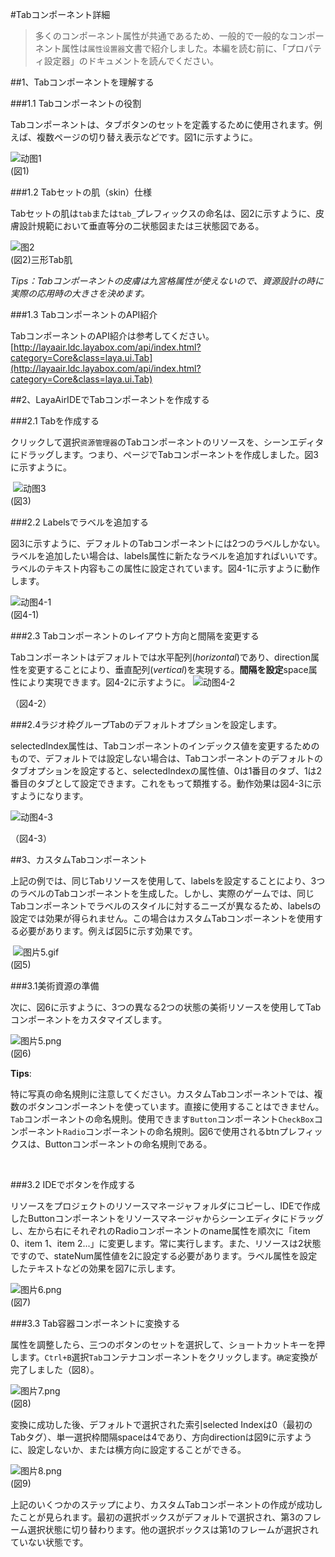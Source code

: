 #Tabコンポーネント詳細

>多くのコンポーネント属性が共通であるため、一般的で一般的なコンポーネント属性は`属性设置器`文書で紹介しました。本編を読む前に、「プロパティ設定器」のドキュメントを読んでください。

##1、Tabコンポーネントを理解する

###1.1 Tabコンポーネントの役割

Tabコンポーネントは、タブボタンのセットを定義するために使用されます。例えば、複数ページの切り替え表示などです。図1に示すように。

![动图1](img/1.gif)<br/>(図1)

###1.2 Tabセットの肌（skin）仕様

Tabセットの肌は`tab`または`tab_`プレフィックスの命名は、図2に示すように、皮膚設計規範において垂直等分の二状態図または三状態図である。

![图2](img/2.png)<br/>(図2)三形Tab肌

*Tips：Tabコンポーネントの皮膚は九宮格属性が使えないので、資源設計の時に実際の応用時の大きさを決めます。*

###1.3 TabコンポーネントのAPI紹介

TabコンポーネントのAPI紹介は参考してください。[http://layaair.ldc.layabox.com/api/index.html?category=Core&class=laya.ui.Tab](http://layaair.ldc.layabox.com/api/index.html?category=Core&class=laya.ui.Tab)



##2、LayaAirIDEでTabコンポーネントを作成する

###2.1 Tabを作成する


クリックして選択`资源管理器`のTabコンポーネントのリソースを、シーンエディタにドラッグします。つまり、ページでTabコンポーネントを作成しました。図3に示すように。



​        ![动图3](img/3.gif)<br/>(図3)



###2.2 Labelsでラベルを追加する

図3に示すように、デフォルトのTabコンポーネントには2つのラベルしかない。ラベルを追加したい場合は、labels属性に新たなラベルを追加すればいいです。ラベルのテキスト内容もこの属性に設定されています。図4-1に示すように動作します。

![动图4-1](img/4-1.gif)<br/>(図4-1)



###2.3 Tabコンポーネントのレイアウト方向と間隔を変更する

Tabコンポーネントはデフォルトでは水平配列(*horizontal*)であり、direction属性を変更することにより、垂直配列(*vertical*)を実現する。**間隔を設定**space属性により実現できます。図4-2に示すように。
![动图4-2](img/4-2.gif) 

（図4-2）

###2.4ラジオ枠グループTabのデフォルトオプションを設定します。

selectedIndex属性は、Tabコンポーネントのインデックス値を変更するためのもので、デフォルトでは設定しない場合は、Tabコンポーネントのデフォルトのタブオプションを設定すると、selectedIndexの属性値、0は1番目のタブ、1は2番目のタブとして設定できます。これをもって類推する。動作効果は図4-3に示すようになります。

![动图4-3](img/4-3.gif) 

（図4-3）



##3、カスタムTabコンポーネント

上記の例では、同じTabリソースを使用して、labelsを設定することにより、3つのラベルのTabコンポーネントを生成した。しかし、実際のゲームでは、同じTabコンポーネントでラベルのスタイルに対するニーズが異なるため、labelsの設定では効果が得られません。この場合はカスタムTabコンポーネントを使用する必要があります。例えば図5に示す効果です。



​	![图片5.gif](img/5.gif)<br/>(図5)



###3.1美術資源の準備

次に、図6に示すように、3つの異なる2つの状態の美術リソースを使用してTabコンポーネントをカスタマイズします。



 ![图片5.png](img/6.png)<br/>(図6)

**Tips**:

特に写真の命名規則に注意してください。カスタムTabコンポーネントでは、複数のボタンコンポーネントを使っています。直接に使用することはできません。`Tab`コンポーネントの命名規則。使用できます`Button`コンポーネント`CheckBox`コンポーネント`Radio`コンポーネントの命名規則。図6で使用されるbtnプレフィックスは、Buttonコンポーネントの命名規則である。

​

###3.2 IDEでボタンを作成する

リソースをプロジェクトのリソースマネージャフォルダにコピーし、IDEで作成したButtonコンポーネントをリソースマネージャからシーンエディタにドラッグし、左から右にそれぞれのRadioコンポーネントのname属性を順次に「item 0、item 1、item 2...」に変更します。常に実行します。また、リソースは2状態ですので、stateNum属性値を2に設定する必要があります。ラベル属性を設定したテキストなどの効果を図7に示します。

![图片6.png](img/7.png)<br/>(図7)



###3.3 Tab容器コンポーネントに変換する

属性を調整したら、三つのボタンのセットを選択して、ショートカットキーを押します。`Ctrl+B`選択`Tab`コンテナコンポーネントをクリックします。`确定`変換が完了しました（図8）。

​![图片7.png](img/8.png)<br/>(図8)



変換に成功した後、デフォルトで選択された索引selected Indexは0（最初のTabタグ）、単一選択枠間隔spaceは4であり、方向directionは図9に示すように、設定しないか、または横方向に設定することができる。

​![图片8.png](img/9.png)<br/>(図9)

上記のいくつかのステップにより、カスタムTabコンポーネントの作成が成功したことが見られます。最初の選択ボックスがデフォルトで選択され、第3のフレーム選択状態に切り替わります。他の選択ボックスは第1のフレームが選択されていない状態です。





